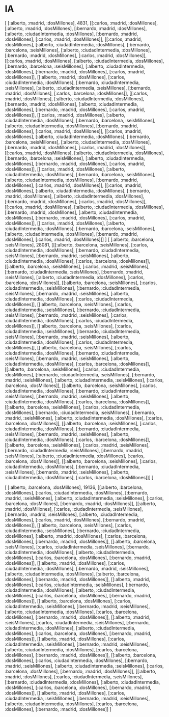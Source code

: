 # IA

[
    [:alberto, :madrid, :dosMillones], 
    4831, 
    [[:carlos, :madrid, :dosMillones], [:alberto, :madrid, :dosMillones], [:bernardo, :madrid, :dosMillones], [:alberto, :ciudadIntermedia, :dosMillones], [:bernardo, :madrid, :dosMillones], [:carlos, :madrid, :dosMillones]], 
    [[:carlos, :madrid, :dosMillones], [:alberto, :ciudadIntermedia, :dosMillones], [:bernardo, :barcelona, :seisMillones], [:alberto, :ciudadIntermedia, :dosMillones], [:bernardo, :madrid, :dosMillones], [:carlos, :madrid, :dosMillones]], 
    [[:carlos, :madrid, :dosMillones], [:alberto, :ciudadIntermedia, :dosMillones], [:bernardo, :barcelona, :seisMillones], [:alberto, :ciudadIntermedia, :dosMillones], [:bernardo, :madrid, :dosMillones], [:carlos, :madrid, :dosMillones]], 
    [[:alberto, :madrid, :dosMillones], [:carlos, :ciudadIntermedia, :dosMillones], [:bernardo, :ciudadIntermedia, :seisMillones], [:alberto, :ciudadIntermedia, :seisMillones], [:bernardo, :madrid, :dosMillones], [:carlos, :barcelona, :dosMillones]], 
    [[:carlos, :madrid, :dosMillones], [:alberto, :ciudadIntermedia, :dosMillones], [:bernardo, :madrid, :dosMillones], [:alberto, :ciudadIntermedia, :dosMillones], [:bernardo, :madrid, :dosMillones], [:carlos, :madrid, :dosMillones]], 
    [[:carlos, :madrid, :dosMillones], [:alberto, :ciudadIntermedia, :dosMillones], [:bernardo, :barcelona, :seisMillones], [:alberto, :ciudadIntermedia, :dosMillones], [:bernardo, :madrid, :dosMillones], [:carlos, :madrid, :dosMillones]], 
    [[:carlos, :madrid, :dosMillones], [:alberto, :ciudadIntermedia, :dosMillones], [:bernardo, :barcelona, :seisMillones], [:alberto, :ciudadIntermedia, :dosMillones], [:bernardo, :madrid, :dosMillones], [:carlos, :madrid, :dosMillones]], 
    [[:carlos, :madrid, :dosMillones], [:alberto, :ciudadIntermedia, :dosMillones], [:bernardo, :barcelona, :seisMillones], [:alberto, :ciudadIntermedia, :dosMillones], [:bernardo, :madrid, :dosMillones], [:carlos, :madrid, :dosMillones]], 
    [[:carlos, :madrid, :dosMillones], [:alberto, :ciudadIntermedia, :dosMillones], [:bernardo, :barcelona, :seisMillones], [:alberto, :ciudadIntermedia, :dosMillones], [:bernardo, :madrid, :dosMillones], [:carlos, :madrid, :dosMillones]], 
    [[:carlos, :madrid, :dosMillones], [:alberto, :ciudadIntermedia, :dosMillones], [:bernardo, :madrid, :dosMillones], [:alberto, :ciudadIntermedia, :dosMillones], [:bernardo, :madrid, :dosMillones], [:carlos, :madrid, :dosMillones]], 
    [[:carlos, :madrid, :dosMillones], [:alberto, :ciudadIntermedia, :dosMillones], [:bernardo, :madrid, :dosMillones], [:alberto, :ciudadIntermedia, :dosMillones], [:bernardo, :madrid, :dosMillones], [:carlos, :madrid, :dosMillones]], 
    [[:carlos, :madrid, :dosMillones], [:alberto, :ciudadIntermedia, :dosMillones], [:bernardo, :barcelona, :seisMillones], [:alberto, :ciudadIntermedia, :dosMillones], [:bernardo, :madrid, :dosMillones], [:carlos, :madrid, :dosMillones]]]
]
[
    [:alberto, :barcelona, :seisMillones], 
    28081, 
    [[[:alberto, :barcelona, :seisMillones], [:carlos, :ciudadIntermedia, :dosMillones], [:bernardo, :ciudadIntermedia, :seisMillones], [:bernardo, :madrid, :seisMillones], [:alberto, :ciudadIntermedia, :dosMillones], [:carlos, :barcelona, :dosMillones]], 
    [[:alberto, :barcelona, :seisMillones], [:carlos, :madrid, :seisMillones], [:bernardo, :ciudadIntermedia, :seisMillones], [:bernardo, :madrid, :seisMillones], [:alberto, :ciudadIntermedia, :dosMillones], [:carlos, :barcelona, :dosMillones]],
    [[:alberto, :barcelona, :seisMillones], [:carlos, :ciudadIntermedia, :seisMillones], [:bernardo, :ciudadIntermedia, :seisMillones], [:bernardo, :madrid, :seisMillones], [:alberto, :ciudadIntermedia, :dosMillones], [:carlos, :ciudadIntermedia, :dosMillones]],
    [[:alberto, :barcelona, :seisMillones], [:carlos, :ciudadIntermedia, :seisMillones], [:bernardo, :ciudadIntermedia, :seisMillones], [:bernardo, :madrid, :seisMillones], [:carlos, :ciudadIntermedia, :dosMillones], [:carlos, :ciudadIntermedia, :dosMillones]],
    [[:alberto, :barcelona, :seisMillones], [:carlos, :ciudadIntermedia, :seisMillones], [:bernardo, :ciudadIntermedia, :seisMillones], [:bernardo, :madrid, :seisMillones], [:alberto, :ciudadIntermedia, :dosMillones], [:carlos, :ciudadIntermedia, :dosMillones]],
    [[:alberto, :barcelona, :seisMillones], [:carlos, :ciudadIntermedia, :dosMillones], [:bernardo, :ciudadIntermedia, :seisMillones], [:bernardo, :madrid, :seisMillones], [:alberto, :ciudadIntermedia, :dosMillones], [:carlos, :barcelona, :dosMillones]],
    [[:alberto, :barcelona, :seisMillones], [:carlos, :ciudadIntermedia, :dosMillones], [:bernardo, :ciudadIntermedia, :seisMillones], [:bernardo, :madrid, :seisMillones], [:alberto, :ciudadIntermedia, :seisMillones], [:carlos, :barcelona, :dosMillones]],
    [[:alberto, :barcelona, :seisMillones], [:carlos, :ciudadIntermedia, :dosMillones], [:bernardo, :ciudadIntermedia, :seisMillones], [:bernardo, :madrid, :seisMillones], [:alberto, :ciudadIntermedia, :dosMillones], [:carlos, :barcelona, :dosMillones]],
    [[:alberto, :barcelona, :seisMillones], [:carlos, :ciudadIntermedia, :dosMillones], [:bernardo, :ciudadIntermedia, :seisMillones], [:bernardo, :madrid, :seisMillones], [:alberto, :ciudadIntermedia, :dosMillones], [:carlos, :barcelona, :dosMillones]],
    [[:alberto, :barcelona, :seisMillones], [:carlos, :ciudadIntermedia, :dosMillones], [:bernardo, :ciudadIntermedia, :seisMillones], [:bernardo, :madrid, :seisMillones], [:alberto, :ciudadIntermedia, :dosMillones], [:carlos, :barcelona, :dosMillones]],
    [[:alberto, :barcelona, :seisMillones], [:carlos, :madrid, :seisMillones], [:bernardo, :ciudadIntermedia, :seisMillones], [:bernardo, :madrid, :seisMillones], [:alberto, :ciudadIntermedia, :dosMillones], [:carlos, :barcelona, :dosMillones]],
    [[:alberto, :barcelona, :seisMillones], [:carlos, :ciudadIntermedia, :dosMillones], [:bernardo, :ciudadIntermedia, :seisMillones], [:bernardo, :madrid, :seisMillones], [:alberto, :ciudadIntermedia, :dosMillones], [:carlos, :barcelona, :dosMillones]]]
]

[
    [:alberto, :barcelona, :dosMillones], 
    19136, 
    [[:alberto, :barcelona, :dosMillones], [:carlos, :ciudadIntermedia, :dosMillones], [:bernardo, :madrid, :seisMillones], [:alberto, :ciudadIntermedia, :seisMillones], [:carlos, :barcelona, :dosMillones], [:bernardo, :madrid, :dosMillones]],
    [[:alberto, :madrid, :dosMillones], [:carlos, :ciudadIntermedia, :seisMillones], [:bernardo, :madrid, :seisMillones], [:alberto, :ciudadIntermedia, :dosMillones], [:carlos, :madrid, :dosMillones], [:bernardo, :madrid, :dosMillones]],
    [[:alberto, :barcelona, :seisMillones], [:carlos, :ciudadIntermedia, :seisMillones], [:bernardo, :ciudadIntermedia, :dosMillones], [:alberto, :madrid, :dosMillones], [:carlos, :barcelona, :dosMillones], [:bernardo, :madrid, :dosMillones]],
    [[:alberto, :barcelona, :seisMillones], [:carlos, :ciudadIntermedia, :seisMillones], [:bernardo, :ciudadIntermedia, :dosMillones], [:alberto, :ciudadIntermedia, :dosMillones], [:carlos, :barcelona, :dosMillones], [:bernardo, :madrid, :dosMillones]],
    [[:alberto, :madrid, :dosMillones], [:carlos, :ciudadIntermedia, :dosMillones], [:bernardo, :madrid, :seisMillones], [:alberto, :ciudadIntermedia, :dosMillones], [:alberto, :barcelona, :dosMillones], [:bernardo, :madrid, :dosMillones]],
    [[:alberto, :madrid, :dosMillones], [:carlos, :ciudadIntermedia, :seisMillones], [:bernardo, :ciudadIntermedia, :dosMillones], [:alberto, :ciudadIntermedia, :dosMillones], [:carlos, :barcelona, :dosMillones], [:bernardo, :madrid, :dosMillones]],
    [[:alberto, :barcelona, :dosMillones], [:carlos, :ciudadIntermedia, :seisMillones], [:bernardo, :madrid, :seisMillones], [:alberto, :ciudadIntermedia, :dosMillones], [:carlos, :barcelona, :dosMillones], [:bernardo, :madrid, :dosMillones]],
    [[:alberto, :madrid, :seisMillones], [:carlos, :ciudadIntermedia, :seisMillones], [:bernardo, :ciudadIntermedia, :dosMillones], [:alberto, :ciudadIntermedia, :dosMillones], [:carlos, :barcelona, :dosMillones], [:bernardo, :madrid, :dosMillones]],
    [[:alberto, :madrid, :dosMillones], [:carlos, :ciudadIntermedia, :seisMillones], [:bernardo, :madrid, :seisMillones], [:alberto, :ciudadIntermedia, :dosMillones], [:carlos, :barcelona, :dosMillones], [:bernardo, :madrid, :dosMillones]], 
    [[:alberto, :barcelona, :dosMillones], [:carlos, :ciudadIntermedia, :dosMillones], [:bernardo, :madrid, :seisMillones], [:alberto, :ciudadIntermedia, :seisMillones], [:carlos, :barcelona, :dosMillones], [:bernardo, :madrid, :dosMillones]],
    [[:alberto, :madrid, :dosMillones], [:carlos, :ciudadIntermedia, :seisMillones], [:bernardo, :ciudadIntermedia, :dosMillones], [:alberto, :ciudadIntermedia, :dosMillones], [:carlos, :barcelona, :dosMillones], [:bernardo, :madrid, :dosMillones]], 
    [[:alberto, :madrid, :dosMillones], [:carlos, :ciudadIntermedia, :seisMillones], [:bernardo, :madrid, :seisMillones], [:alberto, :ciudadIntermedia, :dosMillones], [:carlos, :barcelona, :dosMillones], [:bernardo, :madrid, :dosMillones]]
]